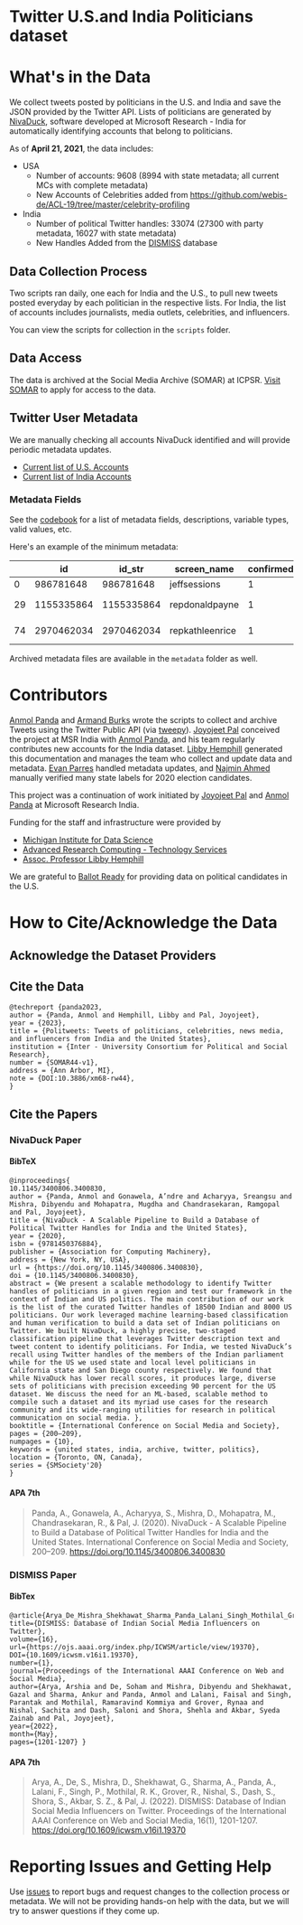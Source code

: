 # Twitter U.S.and India Politicians dataset

# What's in the Data

We collect tweets posted by politicians in the U.S. and India and save the JSON provided by the Twitter API. Lists of politicians are generated by [NivaDuck](https://dl.acm.org/doi/epdf/10.1145/3400806.3400830), software developed at Microsoft Research - India for automatically identifying accounts that belong to politicians.  

As of **April 21, 2021**, the data includes:

* USA
	- Number of accounts: 9608 (8994 with state metadata; all current MCs with complete metadata)
	- New Accounts of Celebrities added from https://github.com/webis-de/ACL-19/tree/master/celebrity-profiling
* India
	- Number of political Twitter handles: 33074 (27300 with party metadata, 16027 with state metadata)
	- New Handles Added from the [DISMISS](https://ojs.aaai.org/index.php/ICWSM/article/view/19370) database 

## Data Collection Process

Two scripts ran daily, one each for India and the U.S., to pull new tweets posted everyday by each politician in the respective lists. For India, the list of accounts includes journalists, media outlets, celebrities, and influencers.

You can view the scripts for collection in the `scripts` folder.

## Data Access

The data is archived at the Social Media Archive (SOMAR) at ICPSR. [Visit SOMAR](https://socialmediaarchive.org/record/44) to apply for access to the data.

## Twitter User Metadata 

We are manually checking all accounts NivaDuck identified and will provide periodic metadata updates.

* [Current list of U.S. Accounts](metadata/usa/current.json)
* [Current list of India Accounts](metdata/india/current.json)

### Metadata Fields

See the [codebook](https://github.com/casmlab/politicians-tweets/blob/main/metadata/usa/usa-metadata-codebook.csv) for a list of metadata fields, descriptions, variable types, valid values, etc.

Here's an example of the minimum metadata:

|    | id         | id_str     | screen_name     | confirmed_account_type | state      | twitter_name         | real_name     | bioguide | office_holder | party | district | level | woman | birthday | last_updated |
|----|------------|------------|-----------------|------------------------|------------|----------------------|---------------|----------|---------------|-------|----------|-------|-------|----------|--------------|
| 0  | 986781648  | 986781648  | jeffsessions    | 1                      | Alabama    | Jeff Sessions        |               |          |               |       |          |       |       |          | 4/20/21      |
| 29 | 1155335864 | 1155335864 | repdonaldpayne  | 1                      | New Jersey | Rep. Donald Payne Jr | Donald Payne  | P000604  | 1             | 1     | 10       | 3     | FALSE | 12/17/58 | 4/20/21      |
| 74 | 2970462034 | 2970462034 | repkathleenrice | 1                      | New York   | Kathleen Rice        | Kathleen Rice | R000602  | 1             | 1     | 4        | 3     | TRUE  | 2/15/65  | 4/20/21      |

Archived metadata files are available in the `metadata` folder as well.

# Contributors

[Anmol Panda](mailto:anmolp@umich.edu) and [Armand Burks](arburks@umich.edu) wrote the scripts to collect and archive Tweets using the Twitter Public API (via [tweepy](https://www.tweepy.org/)). [Joyojeet Pal](mailto:joyojeet@umich.edu) conceived the project at MSR India with [Anmol Panda](mailto:anmolp@umich.edu), and his team regularly contributes new accounts for the India dataset. [Libby Hemphill](mailto:libbyh@umich.edu) generated this documentation and manages the team who collect and update data and metadata. [Evan Parres](mailto:evparres@umich.edu) handled metadata updates, and [Najmin Ahmed](mailto:nnahmed@umich.edu) manually verified many state labels for 2020 election candidates.

This project was a continuation of work initiated by [Joyojeet Pal](mailto:joyojeet@umich.edu) and [Anmol Panda](mailto:anmolp@umich.edu) at Microsoft Research India.

Funding for the staff and infrastructure were provided by

* [Michigan Institute for Data Science](https://midas.umich.edu/)
* [Advanced Research Computing - Technology Services](https://arc.umich.edu/)
* [Assoc. Professor Libby Hemphill](https://www.si.umich.edu/people/libby-hemphill)

We are grateful to [Ballot Ready](https://www.ballotready.org/) for providing data on political candidates in the U.S.

# How to Cite/Acknowledge the Data

## Acknowledge the Dataset Providers

## Cite the Data

```
@techreport {panda2023,
author = {Panda, Anmol and Hemphill, Libby and Pal, Joyojeet},
year = {2023},
title = {Politweets: Tweets of politicians, celebrities, news media, and influencers from India and the United States},
institution = {Inter - University Consortium for Political and Social Research},
number = {SOMAR44-v1},
address = {Ann Arbor, MI},
note = {DOI:10.3886/xm68-rw44},
}
```

## Cite the Papers
### NivaDuck Paper
#### BibTeX

```
@inproceedings{
10.1145/3400806.3400830,
author = {Panda, Anmol and Gonawela, A’ndre and Acharyya, Sreangsu and Mishra, Dibyendu and Mohapatra, Mugdha and Chandrasekaran, Ramgopal and Pal, Joyojeet},
title = {NivaDuck - A Scalable Pipeline to Build a Database of Political Twitter Handles for India and the United States},
year = {2020},
isbn = {9781450376884},
publisher = {Association for Computing Machinery},
address = {New York, NY, USA},
url = {https://doi.org/10.1145/3400806.3400830},
doi = {10.1145/3400806.3400830},
abstract = {We present a scalable methodology to identify Twitter handles of politicians in a given region and test our framework in the context of Indian and US politics. The main contribution of our work is the list of the curated Twitter handles of 18500 Indian and 8000 US politicians. Our work leveraged machine learning-based classification and human verification to build a data set of Indian politicians on Twitter. We built NivaDuck, a highly precise, two-staged classification pipeline that leverages Twitter description text and tweet content to identify politicians. For India, we tested NivaDuck’s recall using Twitter handles of the members of the Indian parliament while for the US we used state and local level politicians in California state and San Diego county respectively. We found that while NivaDuck has lower recall scores, it produces large, diverse sets of politicians with precision exceeding 90 percent for the US dataset. We discuss the need for an ML-based, scalable method to compile such a dataset and its myriad use cases for the research community and its wide-ranging utilities for research in political communication on social media. },
booktitle = {International Conference on Social Media and Society},
pages = {200–209},
numpages = {10},
keywords = {united states, india, archive, twitter, politics},
location = {Toronto, ON, Canada},
series = {SMSociety'20}
}
```
#### APA 7th
>Panda, A., Gonawela, A., Acharyya, S., Mishra, D., Mohapatra, M., Chandrasekaran, R., & Pal, J. (2020). NivaDuck - A Scalable Pipeline to Build a Database of Political Twitter Handles for India and the United States. International Conference on Social Media and Society, 200–209. https://doi.org/10.1145/3400806.3400830



### DISMISS Paper
#### BibTex
```
@article{Arya_De_Mishra_Shekhawat_Sharma_Panda_Lalani_Singh_Mothilal_Grover_Nishal_Dash_Shora_Akbar_Pal_2022, 
title={DISMISS: Database of Indian Social Media Influencers on Twitter}, 
volume={16}, 
url={https://ojs.aaai.org/index.php/ICWSM/article/view/19370}, 
DOI={10.1609/icwsm.v16i1.19370}, 
number={1}, 
journal={Proceedings of the International AAAI Conference on Web and Social Media}, 
author={Arya, Arshia and De, Soham and Mishra, Dibyendu and Shekhawat, Gazal and Sharma, Ankur and Panda, Anmol and Lalani, Faisal and Singh, Parantak and Mothilal, Ramaravind Kommiya and Grover, Rynaa and Nishal, Sachita and Dash, Saloni and Shora, Shehla and Akbar, Syeda Zainab and Pal, Joyojeet}, 
year={2022}, 
month={May}, 
pages={1201-1207} }
```

#### APA 7th
>Arya, A., De, S., Mishra, D., Shekhawat, G., Sharma, A., Panda, A., Lalani, F., Singh, P., Mothilal, R. K., Grover, R., Nishal, S., Dash, S., Shora, S., Akbar, S. Z., & Pal, J. (2022). DISMISS: Database of Indian Social Media Influencers on Twitter. Proceedings of the International AAAI Conference on Web and Social Media, 16(1), 1201-1207. https://doi.org/10.1609/icwsm.v16i1.19370


# Reporting Issues and Getting Help

Use [issues](https://github.com/casmlab/politicians-tweets/issues) to report bugs and request changes to the collection process or metadata. We will not be providing hands-on help with the data, but we will try to answer questions if they come up.
